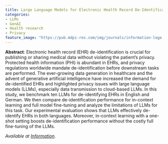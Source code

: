```yaml
---
title: Large Language Models for Electronic Health Record De-Identification in English and German
categories:
- LLMs
- GenAI
- Health research
- Privacy
feature_image: "https://pub.mdpi-res.com/img/journals/information-logo.png?8600e93ff98dbf14"
---
```


**Abstract**: Electronic health record (EHR) de-identification is crucial for publishing or sharing medical data without violating the patient’s privacy. 
Protected health information (PHI) is abundant in EHRs, and privacy regulations worldwide mandate de-identification before downstream tasks are performed. 
The ever-growing data generation in healthcare and the advent of generative artificial intelligence have increased the demand for de-identified EHRs and highlighted privacy issues with large language models (LLMs), especially data transmission to cloud-based LLMs. 
In this study, we benchmark ten LLMs for de-identifying EHRs in English and German. We then compare de-identification performance for in-context learning and full model fine-tuning and analyze the limitations of LLMs for this task. 
Our experimental evaluation shows that LLMs effectively de-identify EHRs in both languages. Moreover, in-context learning with a one-shot setting boosts de-identification performance without the costly full fine-tuning of the LLMs.

_Available at [Information](https://www.mdpi.com/2078-2489/16/2/112)._
